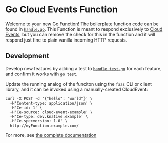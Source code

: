 # Go Cloud Events Function

Welcome to your new Go Function! The boilerplate function code can be found in [`handle.go`](handle.go). This Function is meant to respond exclusively to [Cloud Events](https://cloudevents.io/), but you can remove the check for this in the function and it will respond just fine to plain vanilla incoming HTTP requests. 

## Development

Develop new features by adding a test to [`handle_test.go`](handle_test.go) for each feature, and confirm it works with `go test`.

Update the running analog of the funciton using the `faas` CLI or client library, and it can be invoked using a manually-created CloudEvent:

```console
curl -X POST -d '{"hello": "world"}' \
  -H'Content-type: application/json' \
  -H'Ce-id: 1' \
  -H'Ce-source: cloud-event-example' \
  -H'Ce-type: dev.knative.example' \
  -H'Ce-specversion: 1.0' \
  http://myFunction.example.com/
```

For more, see [the complete documentation]('https://github.com/boson-project/faas/tree/main/docs')

